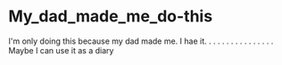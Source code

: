 # My_dad_made_me_do-this
I'm only doing this because my dad made me. I hae it.
.
.
.
.
.
.
.
.
.
.
.
.
.
.
.
Maybe I can use it as a diary
